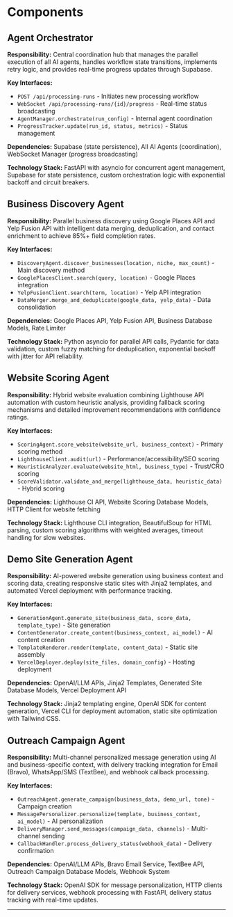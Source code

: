# Components

## Agent Orchestrator

**Responsibility:** Central coordination hub that manages the parallel execution of all AI agents, handles workflow state transitions, implements retry logic, and provides real-time progress updates through Supabase.

**Key Interfaces:**
- `POST /api/processing-runs` - Initiates new processing workflow
- `WebSocket /api/processing-runs/{id}/progress` - Real-time status broadcasting  
- `AgentManager.orchestrate(run_config)` - Internal agent coordination
- `ProgressTracker.update(run_id, status, metrics)` - Status management

**Dependencies:** Supabase (state persistence), All AI Agents (coordination), WebSocket Manager (progress broadcasting)

**Technology Stack:** FastAPI with asyncio for concurrent agent management, Supabase for state persistence, custom orchestration logic with exponential backoff and circuit breakers.

## Business Discovery Agent

**Responsibility:** Parallel business discovery using Google Places API and Yelp Fusion API with intelligent data merging, deduplication, and contact enrichment to achieve 85%+ field completion rates.

**Key Interfaces:**
- `DiscoveryAgent.discover_businesses(location, niche, max_count)` - Main discovery method
- `GooglePlacesClient.search(query, location)` - Google Places integration
- `YelpFusionClient.search(term, location)` - Yelp API integration
- `DataMerger.merge_and_deduplicate(google_data, yelp_data)` - Data consolidation

**Dependencies:** Google Places API, Yelp Fusion API, Business Database Models, Rate Limiter

**Technology Stack:** Python asyncio for parallel API calls, Pydantic for data validation, custom fuzzy matching for deduplication, exponential backoff with jitter for API reliability.

## Website Scoring Agent  

**Responsibility:** Hybrid website evaluation combining Lighthouse API automation with custom heuristic analysis, providing fallback scoring mechanisms and detailed improvement recommendations with confidence ratings.

**Key Interfaces:**
- `ScoringAgent.score_website(website_url, business_context)` - Primary scoring method
- `LighthouseClient.audit(url)` - Performance/accessibility/SEO scoring
- `HeuristicAnalyzer.evaluate(website_html, business_type)` - Trust/CRO scoring
- `ScoreValidator.validate_and_merge(lighthouse_data, heuristic_data)` - Hybrid scoring

**Dependencies:** Lighthouse CI API, Website Scoring Database Models, HTTP Client for website fetching

**Technology Stack:** Lighthouse CLI integration, BeautifulSoup for HTML parsing, custom scoring algorithms with weighted averages, timeout handling for slow websites.

## Demo Site Generation Agent

**Responsibility:** AI-powered website generation using business context and scoring data, creating responsive static sites with Jinja2 templates, and automated Vercel deployment with performance tracking.

**Key Interfaces:**
- `GenerationAgent.generate_site(business_data, score_data, template_type)` - Site generation
- `ContentGenerator.create_content(business_context, ai_model)` - AI content creation
- `TemplateRenderer.render(template, content_data)` - Static site assembly
- `VercelDeployer.deploy(site_files, domain_config)` - Hosting deployment

**Dependencies:** OpenAI/LLM APIs, Jinja2 Templates, Generated Site Database Models, Vercel Deployment API

**Technology Stack:** Jinja2 templating engine, OpenAI SDK for content generation, Vercel CLI for deployment automation, static site optimization with Tailwind CSS.

## Outreach Campaign Agent

**Responsibility:** Multi-channel personalized message generation using AI and business-specific context, with delivery tracking integration for Email (Bravo), WhatsApp/SMS (TextBee), and webhook callback processing.

**Key Interfaces:**
- `OutreachAgent.generate_campaign(business_data, demo_url, tone)` - Campaign creation
- `MessagePersonalizer.personalize(template, business_context, ai_model)` - AI personalization
- `DeliveryManager.send_messages(campaign_data, channels)` - Multi-channel sending
- `CallbackHandler.process_delivery_status(webhook_data)` - Delivery confirmation

**Dependencies:** OpenAI/LLM APIs, Bravo Email Service, TextBee API, Outreach Campaign Database Models, Webhook System

**Technology Stack:** OpenAI SDK for message personalization, HTTP clients for delivery services, webhook processing with FastAPI, delivery status tracking with real-time updates.

---
